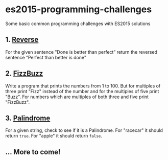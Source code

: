 # es2015-programming-challenges
Some basic common programming challenges with ES2015 solutions

## 1. [Reverse](src/01_reverse.js)
For the given sentence "Done is better than perfect” return the reversed
sentence “Perfect than better is done"

## 2. [FizzBuzz](src/02_fizzbuzz.js)
Write a program that prints the numbers from 1 to 100.
But for multiples of three print "Fizz" instead of the number and for the
multiples of five print "Buzz".
For numbers which are multiples of both three and five print "FizzBuzz".

## 3. [Palindrome](src/03_palindrome.js)
For a given string, check to see if it is a Palindrome.
For "racecar" it should return `true`. For "apple" it should return `false`.

## ... More to come!

